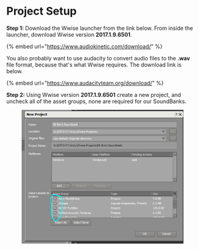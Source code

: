 # Project Setup

**Step 1:** Download the Wwise launcher from the link below. From inside the launcher, download Wwise version **2017.1.9.6501**.

{% embed url="https://www.audiokinetic.com/download/" %}

You also probably want to use audacity to convert audio files to the **.wav** file format, because that's what Wwise requires. The download link is below.

{% embed url="https://www.audacityteam.org/download/" %}

**Step 2:** Using Wwise version **2017.1.9.6501** create a new project, and uncheck all of the asset groups, none are required for our SoundBanks.

<figure><img src="../../.gitbook/assets/Capture.PNG" alt=""><figcaption></figcaption></figure>
